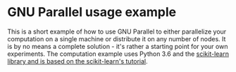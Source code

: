 # GNU Parallel usage example

This is a short example of how to use GNU Parallel to either parallelize your computation on a single machine or distribute it on any number of nodes. It is by no means a complete solution - it's rather a starting point for your own experiments. The computation example uses Python 3.6 and the [scikit-learn library and is based on the scikit-learn's tutorial](http://scikit-learn.org/stable/tutorial/basic/tutorial.html).
